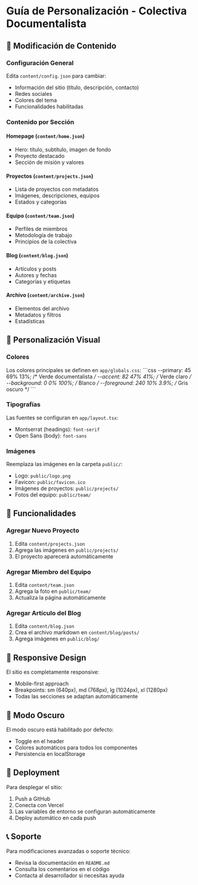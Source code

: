 # Guía de Personalización - Colectiva Documentalista

## 📝 Modificación de Contenido

### Configuración General
Edita `content/config.json` para cambiar:
- Información del sitio (título, descripción, contacto)
- Redes sociales
- Colores del tema
- Funcionalidades habilitadas

### Contenido por Sección

#### Homepage (`content/home.json`)
- Hero: título, subtítulo, imagen de fondo
- Proyecto destacado
- Sección de misión y valores

#### Proyectos (`content/projects.json`)
- Lista de proyectos con metadatos
- Imágenes, descripciones, equipos
- Estados y categorías

#### Equipo (`content/team.json`)
- Perfiles de miembros
- Metodología de trabajo
- Principios de la colectiva

#### Blog (`content/blog.json`)
- Artículos y posts
- Autores y fechas
- Categorías y etiquetas

#### Archivo (`content/archive.json`)
- Elementos del archivo
- Metadatos y filtros
- Estadísticas

## 🎨 Personalización Visual

### Colores
Los colores principales se definen en `app/globals.css`:
\`\`\`css
--primary: 45 69% 13%;        /* Verde documentalista */
--accent: 82 47% 41%;         /* Verde claro */
--background: 0 0% 100%;      /* Blanco */
--foreground: 240 10% 3.9%;   /* Gris oscuro */
\`\`\`

### Tipografías
Las fuentes se configuran en `app/layout.tsx`:
- Montserrat (headings): `font-serif`
- Open Sans (body): `font-sans`

### Imágenes
Reemplaza las imágenes en la carpeta `public/`:
- Logo: `public/logo.png`
- Favicon: `public/favicon.ico`
- Imágenes de proyectos: `public/projects/`
- Fotos del equipo: `public/team/`

## 🔧 Funcionalidades

### Agregar Nuevo Proyecto
1. Edita `content/projects.json`
2. Agrega las imágenes en `public/projects/`
3. El proyecto aparecerá automáticamente

### Agregar Miembro del Equipo
1. Edita `content/team.json`
2. Agrega la foto en `public/team/`
3. Actualiza la página automáticamente

### Agregar Artículo del Blog
1. Edita `content/blog.json`
2. Crea el archivo markdown en `content/blog/posts/`
3. Agrega imágenes en `public/blog/`

## 📱 Responsive Design
El sitio es completamente responsive:
- Mobile-first approach
- Breakpoints: sm (640px), md (768px), lg (1024px), xl (1280px)
- Todas las secciones se adaptan automáticamente

## 🌙 Modo Oscuro
El modo oscuro está habilitado por defecto:
- Toggle en el header
- Colores automáticos para todos los componentes
- Persistencia en localStorage

## 🚀 Deployment
Para desplegar el sitio:
1. Push a GitHub
2. Conecta con Vercel
3. Las variables de entorno se configuran automáticamente
4. Deploy automático en cada push

## 📞 Soporte
Para modificaciones avanzadas o soporte técnico:
- Revisa la documentación en `README.md`
- Consulta los comentarios en el código
- Contacta al desarrollador si necesitas ayuda
